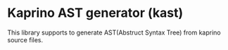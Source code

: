 # Kaprino AST generator (kast)

This library supports to generate AST(Abstruct Syntax Tree) from kaprino source files.

